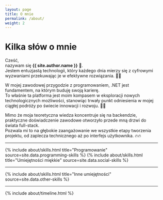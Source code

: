 ```yaml
---
layout: page
title: O mnie
permalink: /about/
weight: 2
---
```


# **Kilka słów o mnie**

Cześć, <br>
nazywam się **{{ site.author.name }}** :wave:. <br> 
Jestem entuzjastą technologii, który każdego dnia mierzy się z cyfrowymi wyzwaniami przekuwając je w efektywne rozwiązania. :man_technologist: <br>

W mojej zawodowej przygodzie z programowaniem, .NET jest fundamentem, na którym buduję swoją karierę. <br>
To właśnie ta platforma jest moim kompasem w eksploracji nowych technologicznych możliwości, stanowiąc trwały punkt odniesienia w mojej ciągłej podróży po świecie innowacji i rozwoju. 🚀🌌 <br>

Mimo że moja teoretyczna wiedza koncentruje się na backendzie, praktyczne doświadczenie zawodowe otworzyło przede mną drzwi do świata full-stack. <br> 
Pozwala mi to na głębokie zaangażowanie we wszystkie etapy tworzenia projektu, od zaplecza technicznego aż po interfejs użytkownika. 🔥🔥 <br>

<hr>

<div class="row">
    {% include about/skills.html title="Programowanie" source=site.data.programming-skills %}
    {% include about/skills.html title="Umiejętności miękkie" source=site.data.social-skills %}
</div>

<hr class="hr--main_text">

<div class="row">
    {% include about/skills.html title="Inne umiejętności" source=site.data.other-skills %}
</div>
<hr>

<div class="row">
{% include about/timeline.html %}
</div>